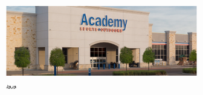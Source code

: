 ![my pic](../test1/storedesktop.jpg)

[ورود](https://github.com/1stco/PayamGostarDocs/blob/master/help2.5.4/home/vorod/vorod.md)


